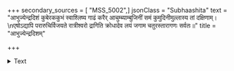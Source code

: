 +++
secondary_sources = [ "MSS_5002",]
jsonClass = "Subhaashita"
text = "आभुज्येन्द्रदिशं कुबेरककुभं स्वाश्लिष्य गाढं करैर् आचुम्ब्याम्बुजिनीं समं कुमुदिनीमुल्लास्य तां दक्षिणाम्।  \nएषोऽद्यापि परारुचिर्विजयते रात्रीश्वरो द्रागिति क्रोधादेव लयं जगाम चतुरस्तारागणः सर्वतः॥"
title = "आभुज्येन्द्रदिशम्"

+++

<details><summary>Text</summary>

आभुज्येन्द्रदिशं कुबेरककुभं स्वाश्लिष्य गाढं करैर् आचुम्ब्याम्बुजिनीं समं कुमुदिनीमुल्लास्य तां दक्षिणाम्।  
एषोऽद्यापि परारुचिर्विजयते रात्रीश्वरो द्रागिति क्रोधादेव लयं जगाम चतुरस्तारागणः सर्वतः॥
</details>
